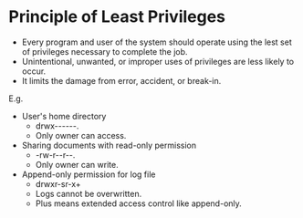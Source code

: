 # Principle of Least Privileges

*   Every program and user of the system should operate using the lest set of privileges necessary to complete the job.
*   Unintentional, unwanted, or improper uses of privileges are less likely to occur.
*   It limits the damage from error, accident, or break-in.

E.g.
*   User's home directory
    *   drwx------.
    *   Only owner can access.
*   Sharing documents with read-only permission
    *   -rw-r--r--.
    *   Only owner can write.
*   Append-only permission for log file
    *   drwxr-sr-x+
    *   Logs cannot be overwritten.
    *   Plus means extended access control like append-only.
